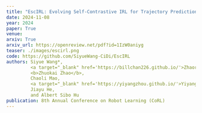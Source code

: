 ```yaml
---
title: "EscIRL: Evolving Self-Contrastive IRL for Trajectory Prediction in Autonomous Driving"
date: 2024-11-08
year: 2024
paper: True
venue:
arxiv: True
arxiv_url: https://openreview.net/pdf?id=1IzW0aniyg
teaser: ./images/escirl.png
code: https://github.com/SiyueWang-CiDi/EscIRL
authors: Siyue Wang*,
         <a target="_blank" href='https://billchan226.github.io/'>Zhaorun Chen*</a>,
         <b>Zhuokai Zhao</b>,
         Chaoli Mao,
         <a target="_blank" href='https://yiyangzhou.github.io/'>Yiyang Zhou</a>,
         Jiayu He,
         and Albert Sibo Hu
publication: 8th Annual Conference on Robot Learning (CoRL)
---
```

